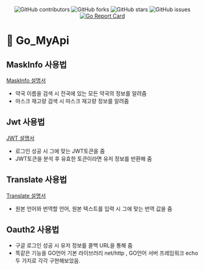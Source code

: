 <div align="center">
  
![GitHub contributors](https://img.shields.io/github/contributors/jjmin321/My_api)
![GitHub forks](https://img.shields.io/github/forks/jjmin321/My_api?label=Forks)
![GitHub stars](https://img.shields.io/github/stars/jjmin321/My_api?style=Stars)
![GitHub issues](https://img.shields.io/github/issues-raw/jjmin321/My_api)
[![Go Report Card](https://goreportcard.com/badge/github.com/jjmin321/My_api)](https://goreportcard.com/report/github.com/jjmin321/My_api)

</div>

# 🚀 Go_MyApi 

## MaskInfo 사용법
<a target="_blank" rel="noopener noreferrer" href="https://jjmin321.github.io/development/Mask-Api를-만들면서-배운-점/">MaskInfo 설명서</a>
- 약국 이름을 검색 시 전국에 있는 모든 약국의 정보를 알려줌
- 마스크 재고량 검색 시 마스크 재고량 정보를 알려줌 


## Jwt 사용법
<a target="_blank" rel="noopener noreferrer" href="https://jjmin321.github.io/development/Jwt-api-사용법/">JWT 설명서</a>
- 로그인 성공 시 그에 맞는 JWT토큰을 줌 
- JWT토큰을 분석 후 유효한 토큰이라면 유저 정보를 반환해 줌 

## Translate 사용법
<a target="_blank" rel="noopener noreferrer" href="https://jjmin321.github.io/development/Translate-api-사용법/">Translate 설명서</a>
- 원본 언어와 번역할 언어, 원본 텍스트를 입력 시 그에 맞는 번역 값을 줌

## Oauth2 사용법
<!-- <a target="_blank" rel="noopener noreferrer" href="https://jjmin321.github.io/development/Oauth2-api-사용법/">Oauth2 설명서</a> -->
- 구글 로그인 성공 시 유저 정보를 콜백 URL을 통해 줌
- 똑같은 기능을 GO언어 기본 라이브러리 net/http , GO언어 서버 프레임워크 echo 두 가지로 각각 구현해보았음.





